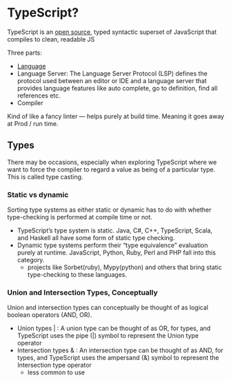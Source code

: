 # TypeScript?
TypeScript is an 
[open source](https://github.com/microsoft/TypeScript), typed syntactic superset of JavaScript that
compiles to clean, readable JS

Three parts: 
- [Language](https://www.typescriptlang.org/docs/handbook/2/everyday-types.html)
- Language Server: The Language Server Protocol (LSP) defines the protocol used between an editor or IDE and a language server that provides language features like auto complete, go to definition, find all references etc.
- Compiler
  
Kind of like a fancy linter — helps purely at build time. Meaning it goes away at Prod / run time.

## Types
There may be occasions, especially when exploring TypeScript where we want to force the compiler to regard a value as being of a particular type. This is called type casting.

### Static vs dynamic
Sorting type systems as either static or dynamic has to do with whether type-checking is performed at compile time or not.
- TypeScript’s type system is static.
Java, C#, C++, TypeScript, Scala, and Haskell all have some form of static type checking.
- Dynamic type systems perform their “type equivalence” evaluation purely at runtime. JavaScript, Python, Ruby, Perl and PHP fall into this category. 
  - projects like Sorbet(ruby), Mypy(python) and others that bring static type-checking to these languages.

### Union and Intersection Types, Conceptually
Union and intersection types can conceptually be thought of as logical boolean operators (AND, OR).

- Union types | :
A union type can be thought of as OR, for types, and TypeScript uses the pipe (|) symbol to represent the Union type operator
- Intersection types & :
An intersection type can be thought of as AND, for types, and TypeScript uses the ampersand (&) symbol to represent the Intersection type operator
    - less common to use

